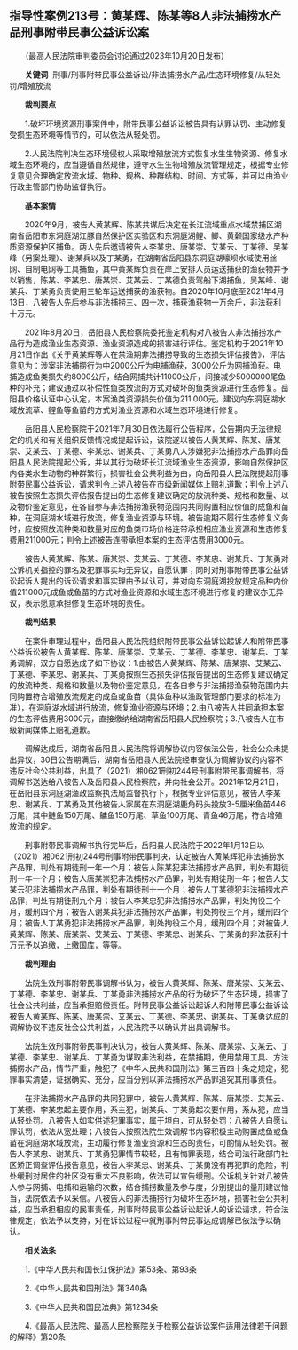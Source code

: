 ## 指导性案例213号：黄某辉、陈某等8人非法捕捞水产品刑事附带民事公益诉讼案 



　　（最高人民法院审判委员会讨论通过2023年10月20日发布）

　　**关键词**  刑事/刑事附带民事公益诉讼/非法捕捞水产品/生态环境修复/从轻处罚/增殖放流

　　**裁判要点**

　　1.破坏环境资源刑事案件中，附带民事公益诉讼被告具有认罪认罚、主动修复受损生态环境等情节的，可以依法从轻处罚。

　　2.人民法院判决生态环境侵权人采取增殖放流方式恢复水生生物资源、修复水域生态环境的，应当遵循自然规律，遵守水生生物增殖放流管理规定，根据专业修复意见合理确定放流水域、物种、规格、种群结构、时间、方式等，并可以由渔业行政主管部门协助监督执行。

　　**基本案情**

　　2020年9月，被告人黄某辉、陈某共谋后决定在长江流域重点水域禁捕区湖南省岳阳市东洞庭湖江豚自然保护区实验区和东洞庭湖鲤、鲫、黄颡国家级水产种质资源保护区捕鱼。两人先后邀请被告人李某忠、唐某崇、艾某云、丁某德、吴某峰（另案处理）、谢某兵以及丁某勇，在湖南省岳阳县东洞庭湖壕坝水域使用丝网、自制电网等工具捕鱼，其中黄某辉负责在岸上安排人员运送捕获的渔获物并予以销售，陈某、李某忠、唐某崇、艾某云、丁某德负责驾船下湖捕鱼，吴某峰、谢某兵、丁某勇负责使用三轮车运送捕获的渔获物。自2020年10月底至2021年4月13日，八被告人先后参与非法捕捞三、四十次，捕获渔获物一万余斤，非法获利十万元。

　　2021年8月20日，岳阳县人民检察院委托鉴定机构对八被告人非法捕捞水产品行为造成渔业生态资源、渔业资源造成的损害进行评估。鉴定机构于2021年10月21日作出《关于黄某辉等人在禁渔期非法捕捞导致的生态损失评估报告》，评估意见为：涉案非法捕捞行为中2000公斤为电捕渔获，3000公斤为网捕渔获。电捕造成鱼类损失约8000公斤，结合网捕共计11000公斤，间接减少5000000尾鱼种的补充；建议通过以补偿性鱼类放流的方式对破坏的鱼类资源进行生态修复。岳阳县价格认证中心认定，本案渔类资源损失价值为211 000元，建议向东洞庭湖水域放流草、鲤鱼等鱼苗的方式对渔业资源和水域生态环境进行修复。

　　岳阳县人民检察院于2021年7月30日依法履行公告程序，公告期内无法律规定的机关和有关组织反馈情况或提起诉讼，该院遂以被告人黄某辉、陈某、唐某崇、艾某云、丁某德、李某忠、谢某兵、丁某勇八人涉嫌犯非法捕捞水产品罪向岳阳县人民法院提起公诉，并以其行为破坏长江流域渔业生态资源，影响自然保护区内各类水生动物的种群繁衍，损害社会公共利益为由，向岳阳县人民法院提起刑事附带民事公益诉讼，请求判令上述八被告在市级新闻媒体上赔礼道歉；判令上述八被告按照生态损失评估报告提出的生态修复建议确定的放流种类、规格和数量、以及物价鉴定意见，在各自参与非法捕捞渔获物范围内共同购置相应价值的成鱼和苗种，在洞庭湖水域进行放流，修复渔业资源与环境。被告逾期不履行生态修复义务时，应按照放流种类和数量对应的鱼类市场价格连带承担相应渔业资源和生态修复费用211000元；判令上述被告连带承担本案的生态评估费用3000元。

　　被告人黄某辉、陈某、唐某崇、艾某云、丁某德、李某忠、谢某兵、丁某勇对公诉机关指控的罪名及犯罪事实均无异议，自愿认罪；同时对刑事附带民事公益诉讼起诉人提出的诉讼请求和事实理由予以认可，并对向东洞庭湖投放规定品种内价值211000元成鱼或鱼苗的方式对渔业资源和水域生态环境进行修复的建议亦无异议，表示愿意承担修复生态环境的责任。

　　**裁判结果**

　　在案件审理过程中，岳阳县人民法院组织附带民事公益诉讼起诉人和附带民事公益诉讼被告人黄某辉、陈某、唐某崇、艾某云、丁某德、李某忠、谢某兵、丁某勇调解，双方自愿达成了如下协议：1.由被告人黄某辉、陈某、唐某崇、艾某云、丁某德、李某忠、谢某兵、丁某勇按照生态损失评估报告提出的生态修复建议确定的放流种类、规格和数量以及物价鉴定意见，在各自参与非法捕捞渔获物范围内共同购置符合增殖放流规定的成鱼或鱼苗（具体鱼种以渔政管理部门要求的标准为准），在洞庭湖水域进行放流，修复渔业资源与环境；2.由八被告人共同承担本案的生态评估费用3000元，直接缴纳给湖南省岳阳县人民检察院；3.八被告人在市级新闻媒体上赔礼道歉。

　　调解达成后，湖南省岳阳县人民法院将调解协议内容依法公告，社会公众未提出异议，30日公告期满后，湖南省岳阳县人民法院经审查认为调解协议的内容不违反社会公共利益，出具了（2021）湘0621刑初244号刑事附带民事调解书，将调解书送达给八被告人及岳阳县人民检察院，并向社会公开。2021年12月21日，在岳阳县东洞庭湖渔政监察执法局监督执行下，根据专业评估意见，被告人李某忠、谢某兵、丁某勇及其他被告人家属在东洞庭湖鹿角码头投放3-5厘米鱼苗446万尾，其中鲢鱼150万尾、鳙鱼150万尾、草鱼100万尾、青鱼46万尾，符合增殖放流的规定。

　　刑事附带民事调解书执行完毕后，岳阳县人民法院于2022年1月13日以（2021）湘0621刑初244号刑事附带民事判决，认定被告人黄某辉犯非法捕捞水产品罪，判处有期徒刑一年一个月；被告人陈某犯非法捕捞水产品罪，判处有期徒刑一年一个月；被告人唐某崇犯非法捕捞水产品罪，判处有期徒刑一年；被告人艾某云犯非法捕捞水产品罪，判处有期徒刑十一个月；被告人丁某德犯非法捕捞水产品罪，判处有期徒刑九个月；被告人李某忠犯非法捕捞水产品罪，判处拘役三个月，缓刑四个月；被告人谢某兵犯非法捕捞水产品罪，判处拘役三个月，缓刑四个月；被告人丁某勇犯非法捕捞水产品罪，判处拘役三个月，缓刑四个月；对被告人黄某辉、陈某、唐某崇、艾某云、丁某德、李某忠、谢某兵、丁某勇的非法获利十万元予以追缴，上缴国库，等等。

　　**裁判理由**

　　法院生效刑事附带民事调解书认为，被告人黄某辉、陈某、唐某崇、艾某云、丁某德、李某忠、谢某兵、丁某勇非法捕捞水产品的行为破坏了生态环境，损害了社会公共利益，应当承担赔偿责任。附带民事公益诉讼起诉人和附带民事公益诉讼被告人黄某辉、陈某、唐某崇、艾某云、丁某德、李某忠、谢某兵、丁某勇达成的调解协议不违反社会公共利益，人民法院予以确认并出具调解书。

　　法院生效刑事附带民事判决认为，被告人黄某辉、陈某、唐某崇、艾某云、丁某德、李某忠、谢某兵、丁某勇为谋取非法利益，在禁捕期，使用禁用工具、方法捕捞水产品，情节严重，触犯了《中华人民共和国刑法》第三百四十条之规定，犯罪事实清楚，证据确实、充分，应当分别以非法捕捞水产品罪追究其刑事责任。

　　在非法捕捞水产品罪的共同犯罪中，被告人黄某辉、陈某、唐某崇、艾某云、丁某德、李某忠起主要作用，系主犯，谢某兵、丁某勇起次要作用，系从犯，应当从轻处罚。八被告人如实供述犯罪事实，属于坦白，可从轻处罚；八被告人自愿认罪认罚，依法从宽处理；八被告人按照法院生效调解书内容积极主动购置成鱼或鱼苗在洞庭湖水域放流，主动履行修复渔业资源和生态的责任，可酌情从轻处罚。被告人李某忠、谢某兵、丁某勇犯罪情节较轻，且有悔罪表现，结合司法行政部门社区矫正调查评估报告意见，被告人李某忠、谢某兵、丁某勇没有再犯罪的危险，判处缓刑对居住的社区没有重大不良影响，依法可以宣告缓刑。公诉机关针对八被告人参与网捕、电捕和运输的次数，结合捕捞数量及参与度，分别提出的量刑建议恰当，法院依法予以采信。八被告人的非法捕捞行为破坏生态环境，损害社会公共利益，应当承担相应的民事责任，刑事附带民事公益诉讼起诉人的诉讼请求，符合法律规定，依法予以支持，对在诉讼过程中就刑事附带民事达成调解已依法予以确认。

　　**相关法条**

　　1.《中华人民共和国长江保护法》第53条、第93条

　　2.《中华人民共和国刑法》第340条

　　3.《中华人民共和国民法典》第1234条

　　4.《最高人民法院、最高人民检察院关于检察公益诉讼案件适用法律若干问题的解释》第20条
